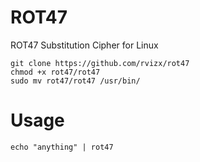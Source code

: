 # ROT47

ROT47 Substitution Cipher for Linux

```
git clone https://github.com/rvizx/rot47
chmod +x rot47/rot47
sudo mv rot47/rot47 /usr/bin/
```

# Usage
```
echo "anything" | rot47
```
